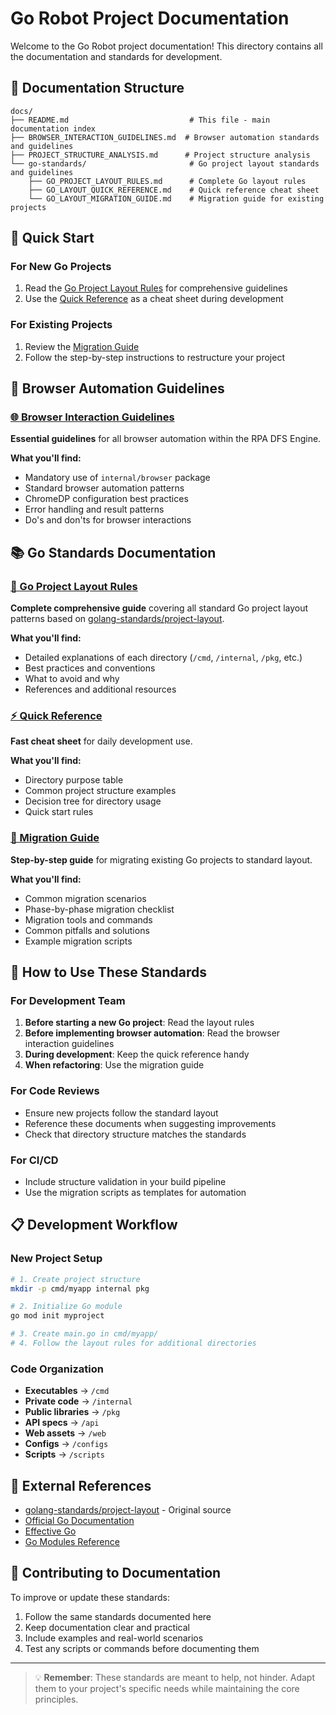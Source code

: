 # Go Robot Project Documentation

Welcome to the Go Robot project documentation! This directory contains all the documentation and standards for development.

## 📁 Documentation Structure

```
docs/
├── README.md                           # This file - main documentation index
├── BROWSER_INTERACTION_GUIDELINES.md  # Browser automation standards and guidelines
├── PROJECT_STRUCTURE_ANALYSIS.md      # Project structure analysis
└── go-standards/                       # Go project layout standards and guidelines
    ├── GO_PROJECT_LAYOUT_RULES.md      # Complete Go layout rules
    ├── GO_LAYOUT_QUICK_REFERENCE.md    # Quick reference cheat sheet
    └── GO_LAYOUT_MIGRATION_GUIDE.md    # Migration guide for existing projects
```

## 🚀 Quick Start

### For New Go Projects
1. Read the [Go Project Layout Rules](go-standards/GO_PROJECT_LAYOUT_RULES.md) for comprehensive guidelines
2. Use the [Quick Reference](go-standards/GO_LAYOUT_QUICK_REFERENCE.md) as a cheat sheet during development

### For Existing Projects
1. Review the [Migration Guide](go-standards/GO_LAYOUT_MIGRATION_GUIDE.md)
2. Follow the step-by-step instructions to restructure your project

## 🤖 Browser Automation Guidelines

### [🌐 Browser Interaction Guidelines](BROWSER_INTERACTION_GUIDELINES.md)
**Essential guidelines** for all browser automation within the RPA DFS Engine.

**What you'll find:**
- Mandatory use of `internal/browser` package
- Standard browser automation patterns
- ChromeDP configuration best practices
- Error handling and result patterns
- Do's and don'ts for browser interactions

## 📚 Go Standards Documentation

### [📖 Go Project Layout Rules](go-standards/GO_PROJECT_LAYOUT_RULES.md)
**Complete comprehensive guide** covering all standard Go project layout patterns based on [golang-standards/project-layout](https://github.com/golang-standards/project-layout).

**What you'll find:**
- Detailed explanations of each directory (`/cmd`, `/internal`, `/pkg`, etc.)
- Best practices and conventions
- What to avoid and why
- References and additional resources

### [⚡ Quick Reference](go-standards/GO_LAYOUT_QUICK_REFERENCE.md)
**Fast cheat sheet** for daily development use.

**What you'll find:**
- Directory purpose table
- Common project structure examples
- Decision tree for directory usage
- Quick start rules

### [🔄 Migration Guide](go-standards/GO_LAYOUT_MIGRATION_GUIDE.md)
**Step-by-step guide** for migrating existing Go projects to standard layout.

**What you'll find:**
- Common migration scenarios
- Phase-by-phase migration checklist
- Migration tools and commands
- Common pitfalls and solutions
- Example migration scripts

## 🎯 How to Use These Standards

### For Development Team
1. **Before starting a new Go project**: Read the layout rules
2. **Before implementing browser automation**: Read the browser interaction guidelines
3. **During development**: Keep the quick reference handy
4. **When refactoring**: Use the migration guide

### For Code Reviews
- Ensure new projects follow the standard layout
- Reference these documents when suggesting improvements
- Check that directory structure matches the standards

### For CI/CD
- Include structure validation in your build pipeline
- Use the migration scripts as templates for automation

## 📋 Development Workflow

### New Project Setup
```bash
# 1. Create project structure
mkdir -p cmd/myapp internal pkg

# 2. Initialize Go module
go mod init myproject

# 3. Create main.go in cmd/myapp/
# 4. Follow the layout rules for additional directories
```

### Code Organization
- **Executables** → `/cmd`
- **Private code** → `/internal`
- **Public libraries** → `/pkg`
- **API specs** → `/api`
- **Web assets** → `/web`
- **Configs** → `/configs`
- **Scripts** → `/scripts`

## 🔗 External References

- [golang-standards/project-layout](https://github.com/golang-standards/project-layout) - Original source
- [Official Go Documentation](https://golang.org/doc/)
- [Effective Go](https://golang.org/doc/effective_go.html)
- [Go Modules Reference](https://golang.org/ref/mod)

## 📝 Contributing to Documentation

To improve or update these standards:

1. Follow the same standards documented here
2. Keep documentation clear and practical
3. Include examples and real-world scenarios
4. Test any scripts or commands before documenting them

---

> 💡 **Remember**: These standards are meant to help, not hinder. Adapt them to your project's specific needs while maintaining the core principles. 